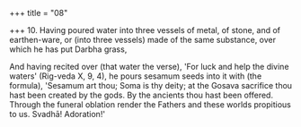 +++
title = "08"

+++
10. Having poured water into three vessels of metal, of stone, and of earthen-ware, or (into three vessels) made of the same substance, over which he has put Darbha grass,

And having recited over (that water the verse), 'For luck and help the divine waters' (Rig-veda X, 9, 4), he pours sesamum seeds into it with (the formula), 'Sesamum art thou; Soma is thy deity; at the Gosava sacrifice thou hast been created by the gods. By the ancients thou hast been offered. Through the funeral oblation render the Fathers and these worlds propitious to us. Svadhā! Adoration!'
